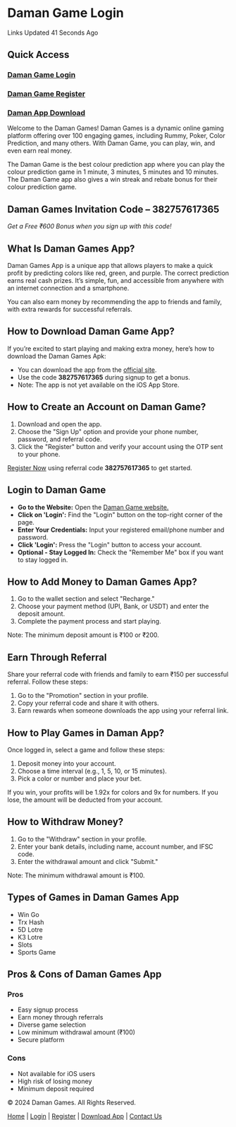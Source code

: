 <h1>Daman Game Login</h1>
<p>Links Updated 41 Seconds Ago</p>
<section>
        <h2>Quick Access</h2>
        <h3><a href="https://damangames.one/login/" target="_blank">Daman Game Login</a></h3>
        <h3><a href="https://damangames.one/register/" target="_blank">Daman Game Register</a></h3>
        <h3><a href="https://damangames.one/download/" target="_blank">Daman App Download</a></h3>
    </section>
<p>Welcome to the Daman Games! Daman Games is a dynamic online gaming platform offering over 100 engaging games, including Rummy, Poker, Color Prediction, and many others. With Daman Game, you can play, win, and even earn real money.</p>

<p>The Daman Game is the best colour prediction app where you can play the colour prediction game in 1 minute, 3 minutes, 5 minutes and 10 minutes. The Daman Game app also gives a win streak and rebate bonus for their colour prediction game.</p>
        
<section>
        <h2>Daman Games Invitation Code – <strong>382757617365</strong></h2>
        <p><em>Get a Free ₹600 Bonus when you sign up with this code!</em></p>
    </section>

<section>
        <h2>What Is Daman Games App?</h2>
        <p>Daman Games App is a unique app that allows players to make a quick profit by predicting colors like red, green, and purple. The correct prediction earns real cash prizes. It’s simple, fun, and accessible from anywhere with an internet connection and a smartphone.</p>
        <p>You can also earn money by recommending the app to friends and family, with extra rewards for successful referrals.</p>
    </section>

<section>
        <h2>How to Download Daman Game App?</h2>
        <p>If you’re excited to start playing and making extra money, here’s how to download the Daman Games Apk:</p>
        <ul>
            <li>You can download the app from the <a href="https://damangames.one/download/" target="_blank">official site</a>.</li>
            <li>Use the code <strong>382757617365</strong> during signup to get a bonus.</li>
            <li>Note: The app is not yet available on the iOS App Store.</li>
        </ul>
    </section>

<section>
        <h2>How to Create an Account on Daman Game?</h2>
        <ol>
            <li>Download and open the app.</li>
            <li>Choose the "Sign Up" option and provide your phone number, password, and referral code.</li>
            <li>Click the "Register" button and verify your account using the OTP sent to your phone.</li>
        </ol>
        <p><a href="https://damangames.one/register/" target="_blank">Register Now</a> using referral code <strong>382757617365</strong> to get started.</p>
    </section>
<section>
        <h2>Login to Daman Game</h2>
    <ul>
        <li><strong>Go to the Website:</strong> Open the <a href="https://damangames.one/login/" target="_blank">Daman Game website.</a></li>
        <li><strong>Click on 'Login':</strong> Find the "Login" button on the top-right corner of the page.</li>
        <li><strong>Enter Your Credentials:</strong> Input your registered email/phone number and password.</li>
        <li><strong>Click 'Login':</strong> Press the "Login" button to access your account.</li>
        <li><strong>Optional - Stay Logged In:</strong> Check the "Remember Me" box if you want to stay logged in.</li>
    </ul>
</section>
<section>
        <h2>How to Add Money to Daman Games App?</h2>
        <ol>
            <li>Go to the wallet section and select "Recharge."</li>
            <li>Choose your payment method (UPI, Bank, or USDT) and enter the deposit amount.</li>
            <li>Complete the payment process and start playing.</li>
        </ol>
        <p>Note: The minimum deposit amount is ₹100 or ₹200.</p>
    </section>

<section>
        <h2>Earn Through Referral</h2>
        <p>Share your referral code with friends and family to earn ₹150 per successful referral. Follow these steps:</p>
        <ol>
            <li>Go to the "Promotion" section in your profile.</li>
            <li>Copy your referral code and share it with others.</li>
            <li>Earn rewards when someone downloads the app using your referral link.</li>
        </ol>
    </section>

 <section>
        <h2>How to Play Games in Daman App?</h2>
        <p>Once logged in, select a game and follow these steps:</p>
        <ol>
            <li>Deposit money into your account.</li>
            <li>Choose a time interval (e.g., 1, 5, 10, or 15 minutes).</li>
            <li>Pick a color or number and place your bet.</li>
        </ol>
        <p>If you win, your profits will be 1.92x for colors and 9x for numbers. If you lose, the amount will be deducted from your account.</p>
    </section>

<section>
        <h2>How to Withdraw Money?</h2>
        <ol>
            <li>Go to the "Withdraw" section in your profile.</li>
            <li>Enter your bank details, including name, account number, and IFSC code.</li>
            <li>Enter the withdrawal amount and click "Submit."</li>
        </ol>
        <p>Note: The minimum withdrawal amount is ₹100.</p>
    </section>

 <section>
        <h2>Types of Games in Daman Games App</h2>
        <ul>
            <li>Win Go</li>
            <li>Trx Hash</li>
            <li>5D Lotre</li>
            <li>K3 Lotre</li>
            <li>Slots</li>
            <li>Sports Game</li>
        </ul>
    </section>

 <section>
        <h2>Pros & Cons of Daman Games App</h2>
        <h3>Pros</h3>
        <ul>
            <li>Easy signup process</li>
            <li>Earn money through referrals</li>
            <li>Diverse game selection</li>
            <li>Low minimum withdrawal amount (₹100)</li>
            <li>Secure platform</li>
        </ul>
        <h3>Cons</h3>
        <ul>
            <li>Not available for iOS users</li>
            <li>High risk of losing money</li>
            <li>Minimum deposit required</li>
        </ul>
    </section>

<footer>
        <p>&copy; 2024 Daman Games. All Rights Reserved.</p>
        <nav>
            <a href="#header">Home</a> | 
            <a href="https://damangames.one/login/" target="_blank">Login</a> | 
            <a href="https://damangames.one/register/" target="_blank">Register</a> | 
            <a href="https://damangames.one/download/" target="_blank">Download App</a> | 
            <a href="#contact">Contact Us</a>
        </nav>
    </footer>
</body>
</html>
